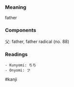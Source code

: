 ### Meaning

father

### Components

父: father, father radical (no. 88)

### Readings

```
- Kunyomi: ちち
- Onyomi: フ
```

#kanji